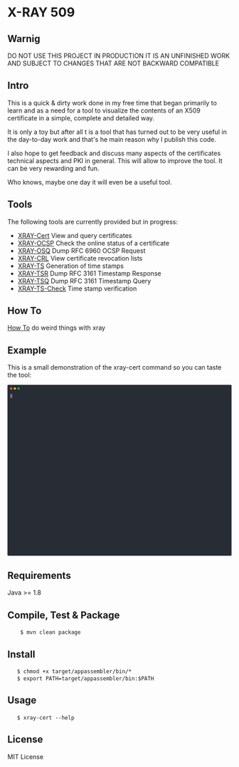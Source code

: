 X-RAY 509
===

## Warnig

DO NOT USE THIS PROJECT IN PRODUCTION 
IT IS AN UNFINISHED WORK AND SUBJECT 
TO CHANGES THAT ARE NOT BACKWARD COMPATIBLE

## Intro

This is a quick & dirty work done in my free time that began primarily 
to learn and as a need for a tool to visualize the contents of an 
X509 certificate in a simple, complete and detailed way.

It is only a toy but after all t is a tool that has turned out to be very 
useful in the day-to-day work and that's he main reason why I publish this code.

I also hope to get feedback and discuss many aspects of the certificates 
technical aspects and PKI in general. This will allow to improve the tool.
It can be very rewarding and fun.

Who knows, maybe one day it will even be a useful tool.

## Tools

The following tools are currently provided but in progress:
* [XRAY-Cert](doc/xray-cert.md)  View and query certificates
* [XRAY-OCSP](doc/xray-ocsp.md) Check the online status of a certificate
* [XRAY-OSQ](doc/xray-osq.md) Dump RFC 6960 OCSP Request
* [XRAY-CRL](doc/xray-crl.md) View certificate revocation lists
* [XRAY-TS](doc/xray-ts.md) Generation of time stamps
* [XRAY-TSR](doc/xray-tsr.md) Dump RFC 3161 Timestamp Response
* [XRAY-TSQ](doc/xray-tsq.md) Dump RFC 3161 Timestamp Query
* [XRAY-TS-Check](doc/xray-ts-chk.md) Time stamp verification


## How To

[How To](doc/how-to.md) do weird things with xray


## Example

This is a small demonstration of the xray-cert command so you can taste the tool:

![Example](./doc/term.svg)

## Requirements
Java >= 1.8

## Compile, Test & Package
```
    $ mvn clean package
```

## Install
```
   $ chmod +x target/appassembler/bin/*
   $ export PATH=target/appassembler/bin:$PATH	
```

## Usage
```
   $ xray-cert --help
```
   
  	
## License
MIT License


